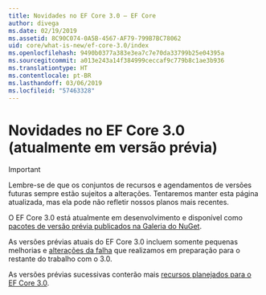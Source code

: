 ```yaml
---
title: Novidades no EF Core 3.0 – EF Core
author: divega
ms.date: 02/19/2019
ms.assetid: 8C90C074-0A5B-4567-AF79-799B7BC78062
uid: core/what-is-new/ef-core-3.0/index
ms.openlocfilehash: 9490b0377a383e3ea7c7e70da33799b25e04395a
ms.sourcegitcommit: a013e243a14f384999ceccaf9c779b8c1ae3b936
ms.translationtype: HT
ms.contentlocale: pt-BR
ms.lasthandoff: 03/06/2019
ms.locfileid: "57463328"
---
```

# <a name="what-is-new-in-ef-core-30-currently-in-preview"></a>Novidades no EF Core 3.0 (atualmente em versão prévia)

> [!IMPORTANT]
> Lembre-se de que os conjuntos de recursos e agendamentos de versões futuras sempre estão sujeitos a alterações. Tentaremos manter esta página atualizada, mas ela pode não refletir nossos planos mais recentes.

O EF Core 3.0 está atualmente em desenvolvimento e disponível como [pacotes de versão prévia publicados na Galeria do NuGet](https://www.nuget.org/packages/Microsoft.EntityFrameworkCore/). 

As versões prévias atuais do EF Core 3.0 incluem somente pequenas melhorias e [alterações da falha](xref:core/what-is-new/ef-core-3.0/breaking-changes) que realizamos em preparação para o restante do trabalho com o 3.0. 

As versões prévias sucessivas conterão mais [recursos planejados para o EF Core 3.0](xref:core/what-is-new/ef-core-3.0/features).